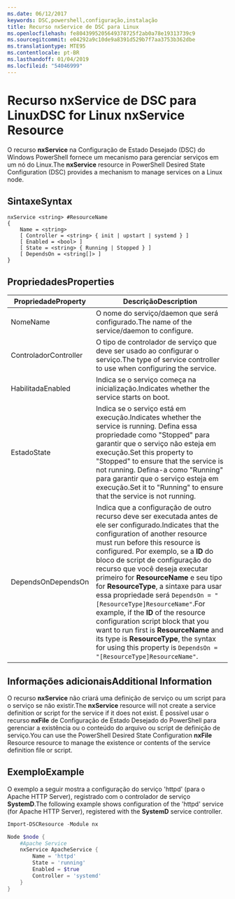 ```yaml
---
ms.date: 06/12/2017
keywords: DSC,powershell,configuração,instalação
title: Recurso nxService de DSC para Linux
ms.openlocfilehash: fe8043995205649378725f2ab0a78e19313739c9
ms.sourcegitcommit: e04292a9c10de9a8391d529b7f7aa3753b362dbe
ms.translationtype: MTE95
ms.contentlocale: pt-BR
ms.lasthandoff: 01/04/2019
ms.locfileid: "54046999"
---
```

# <a name="dsc-for-linux-nxservice-resource"></a><span data-ttu-id="972b7-103">Recurso nxService de DSC para Linux</span><span class="sxs-lookup"><span data-stu-id="972b7-103">DSC for Linux nxService Resource</span></span>

<span data-ttu-id="972b7-104">O recurso **nxService** na Configuração de Estado Desejado (DSC) do Windows PowerShell fornece um mecanismo para gerenciar serviços em um nó do Linux.</span><span class="sxs-lookup"><span data-stu-id="972b7-104">The **nxService** resource in PowerShell Desired State Configuration (DSC) provides a mechanism to manage services on a Linux node.</span></span>

## <a name="syntax"></a><span data-ttu-id="972b7-105">Sintaxe</span><span class="sxs-lookup"><span data-stu-id="972b7-105">Syntax</span></span>

```
nxService <string> #ResourceName
{
    Name = <string>
    [ Controller = <string> { init | upstart | systemd } ]
    [ Enabled = <bool> ]
    [ State = <string> { Running | Stopped } ]
    [ DependsOn = <string[]> ]
}
```

## <a name="properties"></a><span data-ttu-id="972b7-106">Propriedades</span><span class="sxs-lookup"><span data-stu-id="972b7-106">Properties</span></span>

| <span data-ttu-id="972b7-107">Propriedade</span><span class="sxs-lookup"><span data-stu-id="972b7-107">Property</span></span> | <span data-ttu-id="972b7-108">Descrição</span><span class="sxs-lookup"><span data-stu-id="972b7-108">Description</span></span> |
|---|---|
| <span data-ttu-id="972b7-109">Nome</span><span class="sxs-lookup"><span data-stu-id="972b7-109">Name</span></span>| <span data-ttu-id="972b7-110">O nome do serviço/daemon que será configurado.</span><span class="sxs-lookup"><span data-stu-id="972b7-110">The name of the service/daemon to configure.</span></span>|
| <span data-ttu-id="972b7-111">Controlador</span><span class="sxs-lookup"><span data-stu-id="972b7-111">Controller</span></span>| <span data-ttu-id="972b7-112">O tipo de controlador de serviço que deve ser usado ao configurar o serviço.</span><span class="sxs-lookup"><span data-stu-id="972b7-112">The type of service controller to use when configuring the service.</span></span>|
| <span data-ttu-id="972b7-113">Habilitada</span><span class="sxs-lookup"><span data-stu-id="972b7-113">Enabled</span></span>| <span data-ttu-id="972b7-114">Indica se o serviço começa na inicialização.</span><span class="sxs-lookup"><span data-stu-id="972b7-114">Indicates whether the service starts on boot.</span></span>|
| <span data-ttu-id="972b7-115">Estado</span><span class="sxs-lookup"><span data-stu-id="972b7-115">State</span></span>| <span data-ttu-id="972b7-116">Indica se o serviço está em execução.</span><span class="sxs-lookup"><span data-stu-id="972b7-116">Indicates whether the service is running.</span></span> <span data-ttu-id="972b7-117">Defina essa propriedade como "Stopped" para garantir que o serviço não esteja em execução.</span><span class="sxs-lookup"><span data-stu-id="972b7-117">Set this property to "Stopped" to ensure that the service is not running.</span></span> <span data-ttu-id="972b7-118">Defina-a como "Running" para garantir que o serviço esteja em execução.</span><span class="sxs-lookup"><span data-stu-id="972b7-118">Set it to "Running" to ensure that the service is not running.</span></span>|
| <span data-ttu-id="972b7-119">DependsOn</span><span class="sxs-lookup"><span data-stu-id="972b7-119">DependsOn</span></span> | <span data-ttu-id="972b7-120">Indica que a configuração de outro recurso deve ser executada antes de ele ser configurado.</span><span class="sxs-lookup"><span data-stu-id="972b7-120">Indicates that the configuration of another resource must run before this resource is configured.</span></span> <span data-ttu-id="972b7-121">Por exemplo, se a **ID** do bloco de script de configuração do recurso que você deseja executar primeiro for **ResourceName** e seu tipo for **ResourceType**, a sintaxe para usar essa propriedade será `DependsOn = "[ResourceType]ResourceName"`.</span><span class="sxs-lookup"><span data-stu-id="972b7-121">For example, if the **ID** of the resource configuration script block that you want to run first is **ResourceName** and its type is **ResourceType**, the syntax for using this property is `DependsOn = "[ResourceType]ResourceName"`.</span></span>|

## <a name="additional-information"></a><span data-ttu-id="972b7-122">Informações adicionais</span><span class="sxs-lookup"><span data-stu-id="972b7-122">Additional Information</span></span>

<span data-ttu-id="972b7-123">O recurso **nxService** não criará uma definição de serviço ou um script para o serviço se não existir.</span><span class="sxs-lookup"><span data-stu-id="972b7-123">The **nxService** resource will not create a service definition or script for the service if it does not exist.</span></span> <span data-ttu-id="972b7-124">É possível usar o recurso **nxFile** de Configuração de Estado Desejado do PowerShell para gerenciar a existência ou o conteúdo do arquivo ou script de definição de serviço.</span><span class="sxs-lookup"><span data-stu-id="972b7-124">You can use the PowerShell Desired State Configuration **nxFile** Resource resource to manage the existence or contents of the service definition file or script.</span></span>

## <a name="example"></a><span data-ttu-id="972b7-125">Exemplo</span><span class="sxs-lookup"><span data-stu-id="972b7-125">Example</span></span>

<span data-ttu-id="972b7-126">O exemplo a seguir mostra a configuração do serviço 'httpd' (para o Apache HTTP Server), registrado com o controlador de serviço **SystemD**.</span><span class="sxs-lookup"><span data-stu-id="972b7-126">The following example shows configuration of the 'httpd' service (for Apache HTTP Server), registered with the **SystemD** service controller.</span></span>

```powershell
Import-DSCResource -Module nx

Node $node {
    #Apache Service
    nxService ApacheService {
        Name = 'httpd'
        State = 'running'
        Enabled = $true
        Controller = 'systemd'
    }
}
```